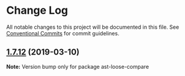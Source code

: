 # Change Log

All notable changes to this project will be documented in this file.
See [Conventional Commits](https://conventionalcommits.org) for commit guidelines.

## [1.7.12](https://gitlab.com/codsen/codsen/compare/ast-loose-compare@1.7.10...ast-loose-compare@1.7.12) (2019-03-10)

**Note:** Version bump only for package ast-loose-compare
